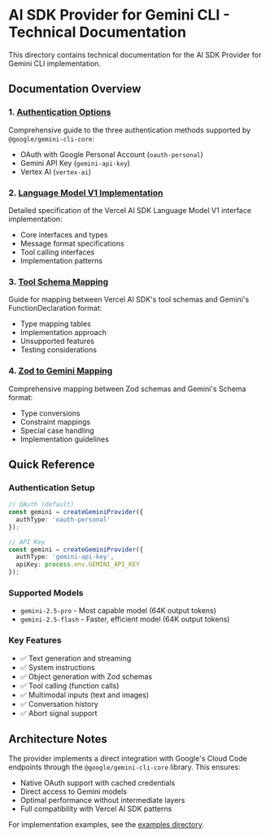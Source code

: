 # AI SDK Provider for Gemini CLI - Technical Documentation

This directory contains technical documentation for the AI SDK Provider for Gemini CLI implementation.

## Documentation Overview

### 1. [Authentication Options](./gemini-cli-auth-options.md)
Comprehensive guide to the three authentication methods supported by `@google/gemini-cli-core`:
- OAuth with Google Personal Account (`oauth-personal`)
- Gemini API Key (`gemini-api-key`)
- Vertex AI (`vertex-ai`)

### 2. [Language Model V1 Implementation](./language-model-v1-doGenerate-summary.md)
Detailed specification of the Vercel AI SDK Language Model V1 interface implementation:
- Core interfaces and types
- Message format specifications
- Tool calling interfaces
- Implementation patterns

### 3. [Tool Schema Mapping](./tool-schema-mapping.md)
Guide for mapping between Vercel AI SDK's tool schemas and Gemini's FunctionDeclaration format:
- Type mapping tables
- Implementation approach
- Unsupported features
- Testing considerations

### 4. [Zod to Gemini Mapping](./zod-to-gemini-mapping.md)
Comprehensive mapping between Zod schemas and Gemini's Schema format:
- Type conversions
- Constraint mappings
- Special case handling
- Implementation guidelines

## Quick Reference

### Authentication Setup
```typescript
// OAuth (default)
const gemini = createGeminiProvider({
  authType: 'oauth-personal'
});

// API Key
const gemini = createGeminiProvider({
  authType: 'gemini-api-key',
  apiKey: process.env.GEMINI_API_KEY
});
```

### Supported Models
- `gemini-2.5-pro` - Most capable model (64K output tokens)
- `gemini-2.5-flash` - Faster, efficient model (64K output tokens)

### Key Features
- ✅ Text generation and streaming
- ✅ System instructions
- ✅ Object generation with Zod schemas
- ✅ Tool calling (function calls)
- ✅ Multimodal inputs (text and images)
- ✅ Conversation history
- ✅ Abort signal support

## Architecture Notes

The provider implements a direct integration with Google's Cloud Code endpoints through the `@google/gemini-cli-core` library. This ensures:
- Native OAuth support with cached credentials
- Direct access to Gemini models
- Optimal performance without intermediate layers
- Full compatibility with Vercel AI SDK patterns

For implementation examples, see the [examples directory](../examples/).